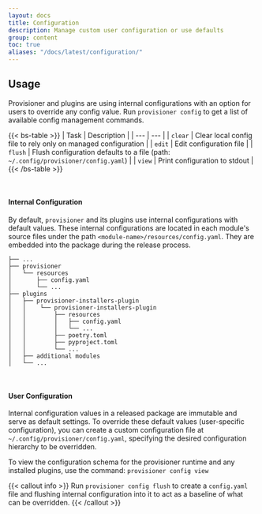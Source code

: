 ```yaml
---
layout: docs
title: Configuration
description: Manage custom user configuration or use defaults
group: content
toc: true
aliases: "/docs/latest/configuration/"
---
```


## Usage

Provisioner and plugins are using internal configurations with an option for users to override any config value. Run `provisioner config` to get a list of available config management commands.

{{< bs-table >}}
| Task | Description |
| --- | --- |
| `clear` | Clear local config file to rely only on managed configuration |
| `edit` | Edit configuration file |
| `flush` | Flush configuration defaults to a file (path: `~/.config/provisioner/config.yaml`) |
| `view` | Print configuration to stdout |
{{< /bs-table >}}

<br>

#### Internal Configuration

By default, `provisioner` and its plugins use internal configurations with default values.
These internal configurations are located in each module's source files under the path `<module-name>/resources/config.yaml`. They are embedded into the package during the release process.

```text
├── ...
├── provisioner
│   └── resources
│       ├── config.yaml
│       └── ...       
├── plugins                   
│   ├── provisioner-installers-plugin
│   │    └── provisioner-installers-plugin
│   │        ├── resources
│   │        │   ├── config.yaml
│   │        │   └── ...
│   │        ├── poetry.toml
│   │        ├── pyproject.toml
│   │        └── ...
│   ├── additional modules
│   └── ...  
```

<br>

#### User Configuration

Internal configuration values in a released package are immutable and serve as default settings. To override these default values (user-specific configuration), you can create a custom configuration file at `~/.config/provisioner/config.yaml`, specifying the desired configuration hierarchy to be overridden.

To view the configuration schema for the provisioner runtime and any installed plugins, use the command:
`provisioner config view`

{{< callout info >}}
Run `provisioner config flush` to create a `config.yaml` file and flushing internal configuration into it to act as a baseline of what can be overridden.
{{< /callout >}}

